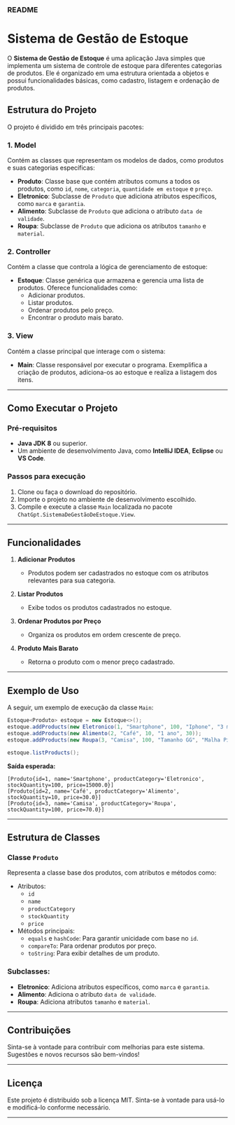 ### README

# Sistema de Gestão de Estoque

O **Sistema de Gestão de Estoque** é uma aplicação Java simples que implementa um sistema de controle de estoque para diferentes categorias de produtos. Ele é organizado em uma estrutura orientada a objetos e possui funcionalidades básicas, como cadastro, listagem e ordenação de produtos.

## Estrutura do Projeto

O projeto é dividido em três principais pacotes:

### 1. **Model**
Contém as classes que representam os modelos de dados, como produtos e suas categorias específicas:
- **Produto**: Classe base que contém atributos comuns a todos os produtos, como `id`, `nome`, `categoria`, `quantidade em estoque` e `preço`.
- **Eletronico**: Subclasse de `Produto` que adiciona atributos específicos, como `marca` e `garantia`.
- **Alimento**: Subclasse de `Produto` que adiciona o atributo `data de validade`.
- **Roupa**: Subclasse de `Produto` que adiciona os atributos `tamanho` e `material`.

### 2. **Controller**
Contém a classe que controla a lógica de gerenciamento de estoque:
- **Estoque**: Classe genérica que armazena e gerencia uma lista de produtos. Oferece funcionalidades como:
  - Adicionar produtos.
  - Listar produtos.
  - Ordenar produtos pelo preço.
  - Encontrar o produto mais barato.

### 3. **View**
Contém a classe principal que interage com o sistema:
- **Main**: Classe responsável por executar o programa. Exemplifica a criação de produtos, adiciona-os ao estoque e realiza a listagem dos itens.

---

## Como Executar o Projeto

### Pré-requisitos
- **Java JDK 8** ou superior.
- Um ambiente de desenvolvimento Java, como **IntelliJ IDEA**, **Eclipse** ou **VS Code**.

### Passos para execução
1. Clone ou faça o download do repositório.
2. Importe o projeto no ambiente de desenvolvimento escolhido.
3. Compile e execute a classe `Main` localizada no pacote `ChatGpt.SistemaDeGestãoDeEstoque.View`.

---

## Funcionalidades

1. **Adicionar Produtos**
   - Produtos podem ser cadastrados no estoque com os atributos relevantes para sua categoria.

2. **Listar Produtos**
   - Exibe todos os produtos cadastrados no estoque.

3. **Ordenar Produtos por Preço**
   - Organiza os produtos em ordem crescente de preço.

4. **Produto Mais Barato**
   - Retorna o produto com o menor preço cadastrado.

---

## Exemplo de Uso

A seguir, um exemplo de execução da classe `Main`:

```java
Estoque<Produto> estoque = new Estoque<>();
estoque.addProducts(new Eletronico(1, "Smartphone", 100, "Iphone", "3 meses", 15000));
estoque.addProducts(new Alimento(2, "Café", 10, "1 ano", 30));
estoque.addProducts(new Roupa(3, "Camisa", 100, "Tamanho GG", "Malha Pima", 70));

estoque.listProducts();
```

**Saída esperada:**
```
[Produto{id=1, name='Smartphone', productCategory='Eletronico', stockQuantity=100, price=15000.0}]
[Produto{id=2, name='Café', productCategory='Alimento', stockQuantity=10, price=30.0}]
[Produto{id=3, name='Camisa', productCategory='Roupa', stockQuantity=100, price=70.0}]
```

---

## Estrutura de Classes

### Classe `Produto`
Representa a classe base dos produtos, com atributos e métodos como:
- Atributos:
  - `id`
  - `name`
  - `productCategory`
  - `stockQuantity`
  - `price`
- Métodos principais:
  - `equals` e `hashCode`: Para garantir unicidade com base no `id`.
  - `compareTo`: Para ordenar produtos por preço.
  - `toString`: Para exibir detalhes de um produto.

### Subclasses:
- **Eletronico**: Adiciona atributos específicos, como `marca` e `garantia`.
- **Alimento**: Adiciona o atributo `data de validade`.
- **Roupa**: Adiciona atributos `tamanho` e `material`.

---

## Contribuições
Sinta-se à vontade para contribuir com melhorias para este sistema. Sugestões e novos recursos são bem-vindos!

---

## Licença
Este projeto é distribuído sob a licença MIT. Sinta-se à vontade para usá-lo e modificá-lo conforme necessário.

--- 

